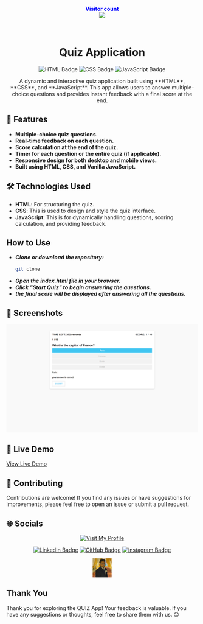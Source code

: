 <p align="center">
  <b style="color: blue;  ">Visitor count</b>
  <br>
  <a style="" href="https://github.com/Akki-soni">
  <img src="https://komarev.com/ghpvc/?username=akki-soni&label=Profile%20views&color=0e75b6&style=flat" />
  </a>
</p>
<p align="center"> <a href="https://twitter.com/" target="blank"><img src="https://img.shields.io/twitter/follow/?logo=twitter&style=for-the-badge" alt="" /></a> </p>

<h1 align="center">Quiz Application</h1>

<p align="center">
  <img src="https://img.shields.io/badge/HTML-E34F26?style=for-the-badge&logo=html5&logoColor=white" alt="HTML Badge">
  <img src="https://img.shields.io/badge/CSS-1572B6?style=for-the-badge&logo=css3&logoColor=white" alt="CSS Badge">
  <img src="https://img.shields.io/badge/JavaScript-F7DF1E?style=for-the-badge&logo=javascript&logoColor=black" alt="JavaScript Badge">
</p>

<p align="center">
  A dynamic and interactive quiz application built using **HTML**, **CSS**, and **JavaScript**. This app allows users to answer multiple-choice questions and provides instant feedback with a final score at the end.
</p>

## 🚀 Features

- **Multiple-choice quiz questions.**
- **Real-time feedback on each question.**
- **Score calculation at the end of the quiz.**
- **Timer for each question or the entire quiz (if applicable).**
- **Responsive design for both desktop and mobile views.**
- **Built using HTML, CSS, and Vanilla JavaScript.**

## 🛠️ Technologies Used

- **HTML**: For structuring the quiz.
- **CSS**: This is used to design and style the quiz interface.
- **JavaScript**: This is for dynamically handling questions, scoring calculation, and providing feedback.

## How to Use

- **_Clone or download the repository:_**
  ```bash
  git clone
  ```
- **_*Open the index.html file in your browser.*_**
- **_*Click "Start Quiz" to begin answering the questions.*_**
- **_*the final score will be displayed after answering all the questions.*_**

## 🌟 Screenshots

![Quiz Screenshot](/Quiz%20Screenshot.png)

## 🔗 Live Demo

[View Live Demo](https://quiz-app-sable-six.vercel.app/)

## 🤝 Contributing

Contributions are welcome! If you find any issues or have suggestions for improvements, please feel free to open an issue or submit a pull request.

## 🌐 Socials

<div align="center">

[![Visit My Profile](https://img.shields.io/badge/Visit%20My%20Profile-%23121011.svg?style=for-the-badge&logo=github&logoColor=white)](https://github.com/Akki-soni)

[![LinkedIn Badge](https://img.shields.io/badge/LinkedIn-%230077B5.svg?logo=linkedin&logoColor=white)](https://www.linkedin.com/in/akashchandraverma/)
[![GitHub Badge](https://img.shields.io/badge/GitHub-%23121011.svg?style=for-the-badge&logo=github&logoColor=white)](https://github.com/Akki-soni)
[![Instagram Badge](https://img.shields.io/badge/Instagram-%23E4405F.svg?style=for-the-badge&logo=instagram&logoColor=white)](https://www.instagram.com/akki_214g/)

<a href="">
  <img src="logoo.jpeg" alt="Icon" style="vertical-align:middle; width:50px; height:auto;">
</a>

</div>

## Thank You

Thank you for exploring the QUIZ App! Your feedback is valuable. If you have any suggestions or thoughts, feel free to share them with us. 😊
